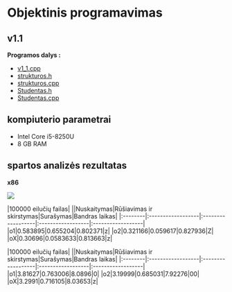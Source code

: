 # Objektinis programavimas

## v1.1

**Programos dalys :**
* [v1_1.cpp](https://github.com/siveta/Uzduotis_2/blob/v1.1/v1_1.cpp)
* [strukturos.h](https://github.com/siveta/Uzduotis_2/blob/v1.1/strukturos.h)
* [strukturos.cpp](https://github.com/siveta/Uzduotis_2/blob/v1.1/strukturos.cpp)
* [Studentas.h](https://github.com/siveta/Uzduotis_2/blob/v1.1/Studentas.h)
* [Studentas.cpp](https://github.com/siveta/Uzduotis_2/blob/v1.1/Studentas.cpp)

## kompiuterio parametrai
* Intel Core i5-8250U
* 8 GB RAM 

## spartos analizės rezultatas
**x86**

![](https://github.com/siveta/Uzduotis_2/blob/v1.1/greicio_analize.png)

|100000 eilučių failas|
||Nuskaitymas|Rūšiavimas ir skirstymas|Surašymas|Bandras laikas|
|:--------|:------------------|:------------------|:------------------|:------------------|
|o1|0.583895|0.655204|0.802371|z|
|o2|0.321166|0.059617|0.827936|Z|
|oX|0.30696|0.0583633|0.813663|z|

|100000 eilučių failas|
||Nuskaitymas|Rūšiavimas ir skirstymas|Surašymas|Bandras laikas|
|:--------|:------------------|:------------------|:------------------|:------------------|
|o1|3.81627|0.763006|8.0896|0|
|o2|3.19999|0.685031|7.92276|00|
|oX|3.2991|0.716105|8.03653|z|
